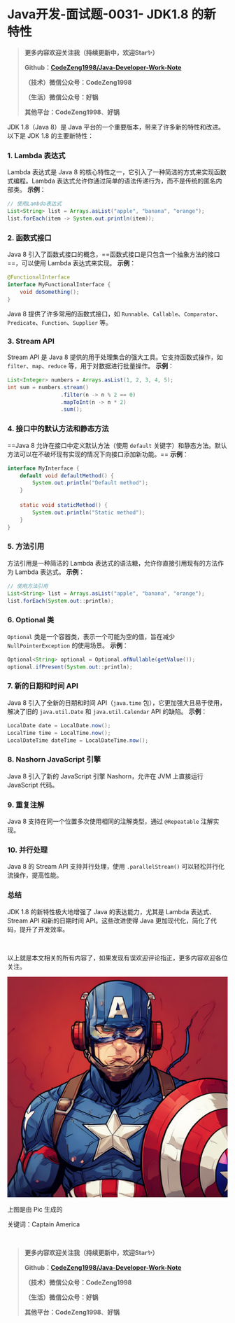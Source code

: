 # Java开发-面试题-0031- JDK1.8 的新特性

> **更多内容欢迎关注我（持续更新中，欢迎Star✨）**
>
> **Github：[CodeZeng1998/Java-Developer-Work-Note](https://github.com/CodeZeng1998/Java-Developer-Work-Note)**
>
> **（技术）微信公众号：CodeZeng1998**
>
> **（生活）微信公众号：好锅**
>
> **其他平台：CodeZeng1998**、**好锅**





JDK 1.8（Java 8）是 Java 平台的一个重要版本，带来了许多新的特性和改进。以下是 JDK 1.8 的主要新特性：

### 1. Lambda 表达式

Lambda 表达式是 Java 8 的核心特性之一，它引入了一种简洁的方式来实现函数式编程。Lambda 表达式允许你通过简单的语法传递行为，而不是传统的匿名内部类。
**示例**：

```java
// 使用Lambda表达式
List<String> list = Arrays.asList("apple", "banana", "orange");
list.forEach(item -> System.out.println(item));
```

### 2. 函数式接口

Java 8 引入了函数式接口的概念，==函数式接口是只包含一个抽象方法的接口==，可以使用 Lambda 表达式来实现。
**示例**：

```java
@FunctionalInterface
interface MyFunctionalInterface {
    void doSomething();
}
```

Java 8 提供了许多常用的函数式接口，如 `Runnable`、`Callable`、`Comparator`、`Predicate`、`Function`、`Supplier` 等。

### 3. Stream API

Stream API 是 Java 8 提供的用于处理集合的强大工具。它支持函数式操作，如 `filter`、`map`、`reduce` 等，用于对数据进行批量操作。
**示例**：

```java
List<Integer> numbers = Arrays.asList(1, 2, 3, 4, 5);
int sum = numbers.stream()
                 .filter(n -> n % 2 == 0)
                 .mapToInt(n -> n * 2)
                 .sum();
```

### 4. 接口中的默认方法和静态方法

==Java 8 允许在接口中定义默认方法（使用 `default` 关键字）和静态方法。默认方法可以在不破坏现有实现的情况下向接口添加新功能。==
**示例**：

```java
interface MyInterface {
    default void defaultMethod() {
        System.out.println("Default method");
    }
    
    static void staticMethod() {
        System.out.println("Static method");
    }
}
```

### 5. 方法引用

方法引用是一种简洁的 Lambda 表达式的语法糖，允许你直接引用现有的方法作为 Lambda 表达式。
**示例**：

```java
// 使用方法引用
List<String> list = Arrays.asList("apple", "banana", "orange");
list.forEach(System.out::println);
```

### 6. Optional 类

`Optional` 类是一个容器类，表示一个可能为空的值，旨在减少 `NullPointerException` 的使用场景。
**示例**：

```java
Optional<String> optional = Optional.ofNullable(getValue());
optional.ifPresent(System.out::println);
```

### 7. 新的日期和时间 API

Java 8 引入了全新的日期和时间 API（`java.time` 包），它更加强大且易于使用，解决了旧的 `java.util.Date` 和 `java.util.Calendar` API 的缺陷。
**示例**：

```java
LocalDate date = LocalDate.now();
LocalTime time = LocalTime.now();
LocalDateTime dateTime = LocalDateTime.now();
```

### 8. Nashorn JavaScript 引擎

Java 8 引入了新的 JavaScript 引擎 Nashorn，允许在 JVM 上直接运行 JavaScript 代码。

### 9. 重复注解

Java 8 支持在同一个位置多次使用相同的注解类型，通过 `@Repeatable` 注解实现。

### 10. 并行处理

Java 8 的 Stream API 支持并行处理，使用 `.parallelStream()` 可以轻松并行化流操作，提高性能。

### 总结

JDK 1.8 的新特性极大地增强了 Java 的表达能力，尤其是 Lambda 表达式、Stream API 和新的日期时间 API。这些改进使得 Java 更加现代化，简化了代码，提升了开发效率。



<br/>

以上就是本文相关的所有内容了，如果发现有误欢迎评论指正，更多内容欢迎各位关注。

![](https://github.com/CodeZeng1998/Java-Developer-Work-Note/blob/main/Interview/image/0031.png?raw=true)

上图是由 Pic 生成的

关键词：Captain America

<br/>



> **更多内容欢迎关注我（持续更新中，欢迎Star✨）**
>
> **Github：[CodeZeng1998/Java-Developer-Work-Note](https://github.com/CodeZeng1998/Java-Developer-Work-Note)**
>
> **（技术）微信公众号：CodeZeng1998**
>
> **（生活）微信公众号：好锅**
>
> **其他平台：CodeZeng1998**、**好锅**



